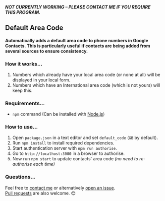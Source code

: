 ##### NOT CURRENTLY WORKING – PLEASE CONTACT ME IF YOU REQUIRE THIS PROGRAM.

## Default Area Code

#### Automatically adds a default area code to phone numbers in Google Contacts. This is particularly useful if contacts are being added from several sources to ensure consistency.

### How it works...
1. Numbers which already have your local area code (or none at all) will be displayed in your local form.
2. Numbers which have an International area code (which is not yours) will keep this.

### Requirements...
- `npm` command (Can be installed with [Node.js](https://nodejs.org/en/))

### How to use...
1. Open `package.json` in a text editor and set `default_code` (`GB` by default).
2. Run `npm install` to install required dependencies.
3. Start authentication server with `npm run authorise`.
4. Go to `http://localhost:3000` in a browser to authorise.
5. Now run `npm start` to update contacts' area code *(no need to re-authorise each time)*

### Questions...
Feel free to [contact me](https://zakcutner.uk) or alternatively [open an issue](https://github.com/zakcutner/default-area-code/issues).  
[Pull requests](https://github.com/zakcutner/default-area-code/pulls) are also welcome. :blush:
